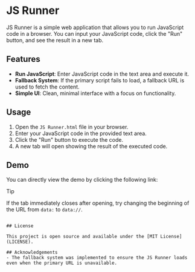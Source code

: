 # JS Runner

JS Runner is a simple web application that allows you to run JavaScript code in a browser. You can input your JavaScript code, click the "Run" button, and see the result in a new tab.

## Features
- **Run JavaScript**: Enter JavaScript code in the text area and execute it.
- **Fallback System**: If the primary script fails to load, a fallback URL is used to fetch the content.
- **Simple UI**: Clean, minimal interface with a focus on functionality.

## Usage

1. Open the `JS Runner.html` file in your browser.
2. Enter your JavaScript code in the provided text area.
3. Click the "Run" button to execute the code.
4. A new tab will open showing the result of the executed code.

## Demo

You can directly view the demo by clicking the following link:

> [!TIP]
> If the tab immediately closes after opening, try changing the beginning of the URL from `data:` to `data://`.

```data:text/html;charset=utf-8,%3C!DOCTYPE%20html%3E%0A%3Chtml%20lang%3D%22en%22%3E%0A%3Chead%3E%0A%20%20%20%20%3Cmeta%20charset%3D%22UTF-8%22%3E%0A%20%20%20%20%3Cmeta%20name%3D%22viewport%22%20content%3D%22width%3Ddevice-width%2C%20initial-scale%3D1.0%22%3E%0A%20%20%20%20%3Ctitle%3EJS%20Runner%3C%2Ftitle%3E%0A%3C%2Fhead%3E%0A%3Cbody%3E%0A%20%20%20%20%3Cscript%3E%0A%20%20%20%20%20%20%20%20document.addEventListener(%22DOMContentLoaded%22%2C%20()%20%3D%3E%20%7B%0A%20%20%20%20%20%20%20%20%20%20%20%20const%20main%20%3D%20%22https%3A%2F%2Fraw.githubusercontent.com%2Fpoopyfacething%2FJS-Runner%2Frefs%2Fheads%2Fmain%2FJS%2520Runner.html%22%3B%0A%20%20%20%20%20%20%20%20%20%20%20%20const%20fallback%20%3D%20%22https%3A%2F%2Fraw.githubusercontent.com%2Fpoopyfacething%2FJS-Runner%2Frefs%2Fheads%2Fmain%2FJS%2520Runner_fallback.html%22%3B%20%2F%2F%20Define%20fallback%20URL%0A%0A%20%20%20%20%20%20%20%20%20%20%20%20fetch(main)%0A%20%20%20%20%20%20%20%20%20%20%20%20%20%20%20%20.then(response%20%3D%3E%20%7B%0A%20%20%20%20%20%20%20%20%20%20%20%20%20%20%20%20%20%20%20%20if%20(!response.ok)%20throw%20new%20Error(%22Primary%20URL%20failed%22)%3B%0A%20%20%20%20%20%20%20%20%20%20%20%20%20%20%20%20%20%20%20%20return%20response.text()%3B%0A%20%20%20%20%20%20%20%20%20%20%20%20%20%20%20%20%7D)%0A%20%20%20%20%20%20%20%20%20%20%20%20%20%20%20%20.catch(()%20%3D%3E%20%7B%0A%20%20%20%20%20%20%20%20%20%20%20%20%20%20%20%20%20%20%20%20return%20fetch(fallback).then(response%20%3D%3E%20%7B%0A%20%20%20%20%20%20%20%20%20%20%20%20%20%20%20%20%20%20%20%20%20%20%20%20if%20(!response.ok)%20throw%20new%20Error(%22Fallback%20URL%20failed%22)%3B%0A%20%20%20%20%20%20%20%20%20%20%20%20%20%20%20%20%20%20%20%20%20%20%20%20return%20response.text()%3B%0A%20%20%20%20%20%20%20%20%20%20%20%20%20%20%20%20%20%20%20%20%7D)%3B%0A%20%20%20%20%20%20%20%20%20%20%20%20%20%20%20%20%20%20%20%20%20%20%20%20%7D)%0A%20%20%20%20%20%20%20%20%20%20%20%20%20%20%20%20.then(html%20%3D%3E%20%7B%0A%20%20%20%20%20%20%20%20%20%20%20%20%20%20%20%20%20%20%20%20document.open()%3B%0A%20%20%20%20%20%20%20%20%20%20%20%20%20%20%20%20%20%20%20%20document.write(html)%3B%0A%20%20%20%20%20%20%20%20%20%20%20%20%20%20%20%20%20%20%20%20document.close()%3B%0A%20%20%20%20%20%20%20%20%20%20%20%20%20%20%20%20%7D)%0A%20%20%20%20%20%20%20%20%20%20%20%20%20%20%20%20.catch(error%20%3D%3E%20%7B%0A%20%20%20%20%20%20%20%20%20%20%20%20%20%20%20%20%20%20%20%20console.error(%22Error%20fetching%20HTML%3A%22%2C%20error)%3B%20%2F%2F%20Handle%20errors%0A%20%20%20%20%20%20%20%20%20%20%20%20%20%20%20%20%7D)%3B%0A%20%20%20%20%20%20%20%20%7D)%3B%0A%20%20%20%20%3C%2Fscript%3E%0A%3C%2Fbody%3E%0A%3C%2Fhtml%3E%0A'''

## License

This project is open source and available under the [MIT License](LICENSE).

## Acknowledgements
- The fallback system was implemented to ensure the JS Runner loads even when the primary URL is unavailable.
